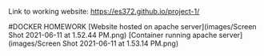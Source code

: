 Link to working website: https://es372.github.io/project-1/

#DOCKER HOMEWORK
[Website hosted on apache server](images/Screen Shot 2021-06-11 at 1.52.44 PM.png)
[Container running apache server](images/Screen Shot 2021-06-11 at 1.53.14 PM.png)

